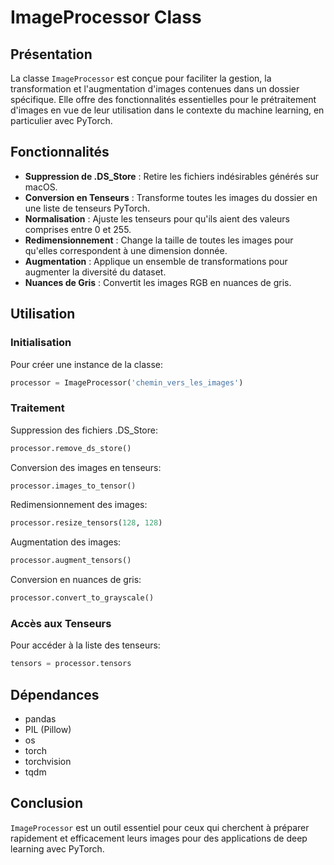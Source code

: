 # ImageProcessor Class

## Présentation

La classe `ImageProcessor` est conçue pour faciliter la gestion, la transformation et l'augmentation d'images contenues dans un dossier spécifique. Elle offre des fonctionnalités essentielles pour le prétraitement d'images en vue de leur utilisation dans le contexte du machine learning, en particulier avec PyTorch.

## Fonctionnalités

- **Suppression de .DS_Store** : Retire les fichiers indésirables générés sur macOS.
- **Conversion en Tenseurs** : Transforme toutes les images du dossier en une liste de tenseurs PyTorch.
- **Normalisation** : Ajuste les tenseurs pour qu'ils aient des valeurs comprises entre 0 et 255.
- **Redimensionnement** : Change la taille de toutes les images pour qu'elles correspondent à une dimension donnée.
- **Augmentation** : Applique un ensemble de transformations pour augmenter la diversité du dataset.
- **Nuances de Gris** : Convertit les images RGB en nuances de gris.

## Utilisation

### Initialisation

Pour créer une instance de la classe:

```python
processor = ImageProcessor('chemin_vers_les_images')
```

### Traitement

Suppression des fichiers .DS_Store:

```python
processor.remove_ds_store()
```

Conversion des images en tenseurs:

```python
processor.images_to_tensor()
```

Redimensionnement des images:

```python
processor.resize_tensors(128, 128)
```

Augmentation des images:

```python
processor.augment_tensors()
```

Conversion en nuances de gris:

```python
processor.convert_to_grayscale()
```

### Accès aux Tenseurs

Pour accéder à la liste des tenseurs:

```python
tensors = processor.tensors
```

## Dépendances

- pandas
- PIL (Pillow)
- os
- torch
- torchvision
- tqdm

## Conclusion

`ImageProcessor` est un outil essentiel pour ceux qui cherchent à préparer rapidement et efficacement leurs images pour des applications de deep learning avec PyTorch.
